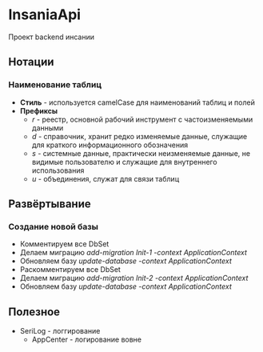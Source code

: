 # InsaniaApi
Проект backend инсании

## Нотации

### Наименование таблиц

- **Cтиль** - используется camelCase для наименований таблиц и полей
- **Префиксы**
  - *r* - реестр, основной рабочий инструмент с частоизменяемыми данными
  - *d* - справочник, хранит редко изменяемые данные, служащие для краткого информационного обозначения
  - *s* - системные данные, практически неизменяемые данные, не видимые пользователю и служащие для внутреннего использования
  - *u* - объединения, служат для связи таблиц
 
## Развёртывание

### Создание новой базы
  - Комментируем все DbSet
  - Делаем миграцию *add-migration Init-1 -context ApplicationContext*
  - Обновляем базу *update-database -context ApplicationContext*
  - Раскомментируем все DbSet
  - Делаем миграцию *add-migration Init-2 -context ApplicationContext*
  - Обновляем базу *update-database -context ApplicationContext*

## Полезное
- SeriLog - логгирование
  - AppCenter - логирование вовне
